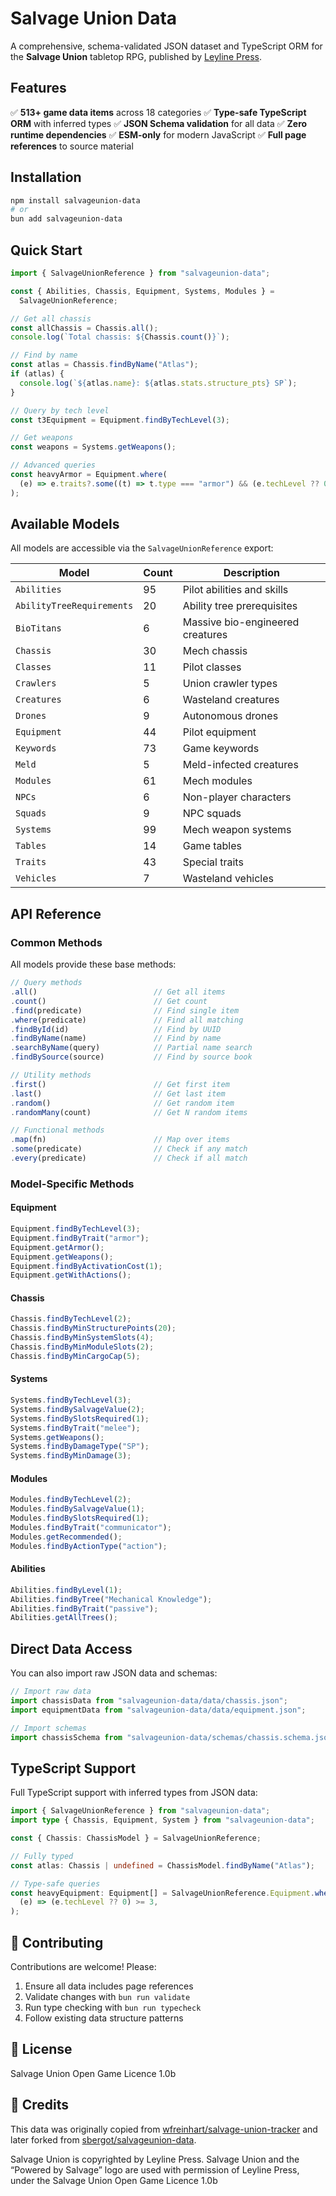 # Salvage Union Data

A comprehensive, schema-validated JSON dataset and TypeScript ORM for the **Salvage Union** tabletop RPG, published by [Leyline Press](https://leyline.press/).

## Features

✅ **513+ game data items** across 18 categories
✅ **Type-safe TypeScript ORM** with inferred types
✅ **JSON Schema validation** for all data
✅ **Zero runtime dependencies**
✅ **ESM-only** for modern JavaScript
✅ **Full page references** to source material

## Installation

```bash
npm install salvageunion-data
# or
bun add salvageunion-data
```

## Quick Start

```typescript
import { SalvageUnionReference } from "salvageunion-data";

const { Abilities, Chassis, Equipment, Systems, Modules } =
  SalvageUnionReference;

// Get all chassis
const allChassis = Chassis.all();
console.log(`Total chassis: ${Chassis.count()}`);

// Find by name
const atlas = Chassis.findByName("Atlas");
if (atlas) {
  console.log(`${atlas.name}: ${atlas.stats.structure_pts} SP`);
}

// Query by tech level
const t3Equipment = Equipment.findByTechLevel(3);

// Get weapons
const weapons = Systems.getWeapons();

// Advanced queries
const heavyArmor = Equipment.where(
  (e) => e.traits?.some((t) => t.type === "armor") && (e.techLevel ?? 0) >= 3,
);
```

## Available Models

All models are accessible via the `SalvageUnionReference` export:

| Model                     | Count | Description                      |
| ------------------------- | ----- | -------------------------------- |
| `Abilities`               | 95    | Pilot abilities and skills       |
| `AbilityTreeRequirements` | 20    | Ability tree prerequisites       |
| `BioTitans`               | 6     | Massive bio-engineered creatures |
| `Chassis`                 | 30    | Mech chassis                     |
| `Classes`                 | 11    | Pilot classes                    |
| `Crawlers`                | 5     | Union crawler types              |
| `Creatures`               | 6     | Wasteland creatures              |
| `Drones`                  | 9     | Autonomous drones                |
| `Equipment`               | 44    | Pilot equipment                  |
| `Keywords`                | 73    | Game keywords                    |
| `Meld`                    | 5     | Meld-infected creatures          |
| `Modules`                 | 61    | Mech modules                     |
| `NPCs`                    | 6     | Non-player characters            |
| `Squads`                  | 9     | NPC squads                       |
| `Systems`                 | 99    | Mech weapon systems              |
| `Tables`                  | 14    | Game tables                      |
| `Traits`                  | 43    | Special traits                   |
| `Vehicles`                | 7     | Wasteland vehicles               |

## API Reference

### Common Methods

All models provide these base methods:

```typescript
// Query methods
.all()                          // Get all items
.count()                        // Get count
.find(predicate)                // Find single item
.where(predicate)               // Find all matching
.findById(id)                   // Find by UUID
.findByName(name)               // Find by name
.searchByName(query)            // Partial name search
.findBySource(source)           // Find by source book

// Utility methods
.first()                        // Get first item
.last()                         // Get last item
.random()                       // Get random item
.randomMany(count)              // Get N random items

// Functional methods
.map(fn)                        // Map over items
.some(predicate)                // Check if any match
.every(predicate)               // Check if all match
```

### Model-Specific Methods

#### Equipment

```typescript
Equipment.findByTechLevel(3);
Equipment.findByTrait("armor");
Equipment.getArmor();
Equipment.getWeapons();
Equipment.findByActivationCost(1);
Equipment.getWithActions();
```

#### Chassis

```typescript
Chassis.findByTechLevel(2);
Chassis.findByMinStructurePoints(20);
Chassis.findByMinSystemSlots(4);
Chassis.findByMinModuleSlots(2);
Chassis.findByMinCargoCap(5);
```

#### Systems

```typescript
Systems.findByTechLevel(3);
Systems.findBySalvageValue(2);
Systems.findBySlotsRequired(1);
Systems.findByTrait("melee");
Systems.getWeapons();
Systems.findByDamageType("SP");
Systems.findByMinDamage(3);
```

#### Modules

```typescript
Modules.findByTechLevel(2);
Modules.findBySalvageValue(1);
Modules.findBySlotsRequired(1);
Modules.findByTrait("communicator");
Modules.getRecommended();
Modules.findByActionType("action");
```

#### Abilities

```typescript
Abilities.findByLevel(1);
Abilities.findByTree("Mechanical Knowledge");
Abilities.findByTrait("passive");
Abilities.getAllTrees();
```

## Direct Data Access

You can also import raw JSON data and schemas:

```typescript
// Import raw data
import chassisData from "salvageunion-data/data/chassis.json";
import equipmentData from "salvageunion-data/data/equipment.json";

// Import schemas
import chassisSchema from "salvageunion-data/schemas/chassis.schema.json";
```

## TypeScript Support

Full TypeScript support with inferred types from JSON data:

```typescript
import { SalvageUnionReference } from "salvageunion-data";
import type { Chassis, Equipment, System } from "salvageunion-data";

const { Chassis: ChassisModel } = SalvageUnionReference;

// Fully typed
const atlas: Chassis | undefined = ChassisModel.findByName("Atlas");

// Type-safe queries
const heavyEquipment: Equipment[] = SalvageUnionReference.Equipment.where(
  (e) => (e.techLevel ?? 0) >= 3,
);
```

## 🤝 Contributing

Contributions are welcome! Please:

1. Ensure all data includes page references
2. Validate changes with `bun run validate`
3. Run type checking with `bun run typecheck`
4. Follow existing data structure patterns

## 📜 License

Salvage Union Open Game Licence 1.0b

## 🙏 Credits

This data was originally copied from [wfreinhart/salvage-union-tracker](https://github.com/wfreinhart/salvage-union-tracker) and later forked from [sbergot/salvageunion-data](https://github.com/sbergot/salvageunion-data).

Salvage Union is copyrighted by Leyline Press. Salvage Union and the “Powered by Salvage” logo are used with permission of Leyline Press, under the Salvage Union Open Game Licence 1.0b
